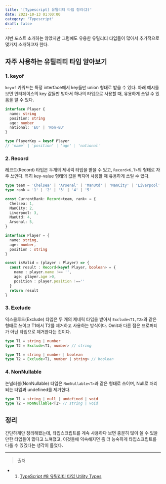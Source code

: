 ```yaml
---
title: '[Typescript] 유틸리티 타입 정리(2)'
date: 2021-10-13 01:00:00
category: 'Typescript'
draft: false
---
```


저번 포스트 소개하는 않았지만 그럼에도 유용한 유틸리티 타입들이 많아서 추가적으로 몇가지 소개하고자 한다.

## 자주 사용하는 유틸리티 타입 알아보기

### 1. keyof

`keyof` 키워드는 특정 interface에서 key들만 union 형태로 받을 수 있다. 아래 예시를 보면 인터페이스의 key 값들만 받아서 하나의 타입으로 사용할 때, 유용하게 쓰일 수 있음을 알 수 있다.

```ts
interface Player {
  name: string
  position: string
  age: number
  national: 'EU' | 'Non-EU'
}

type PlayerKey = keyof Player
// 'name' | 'position' | 'age' | 'national'
```

### 2. Record

레코드(Record) 타입은 두개의 제네릭 타입을 받을 수 있고, `Record<K,T>`의 형태로 자주 쓰인다. 특히 key-value 형태의 값을 짝지어 사용할 때 유용하게 쓰일 수 있다.

```ts
type team = 'Chelsea' | 'Arsenal' | 'ManUtd' | 'ManCity' | 'Liverpool'
type rank = '1' | '2' | '3' | '4' | '5'

const CurrentRank: Record<team, rank> = {
  Chelsea: 1,
  ManCity: 2,
  Liverpool: 3,
  ManUtd: 4,
  Arsenal: 5,
}

interface Player = {
  name: string,
  age: number,
  position : string
}

const isValid = (player : Player) => {
  const result : Record<keyof Player, boolean> = {
    name : player.name !== '',
    age: player.age >0,
    position : player.position !==''
  }
  return result
}
```

### 3. Exclude

익스클루드(Exclude) 타입은 두 개의 제네릭 타입을 받아서 `Exclude<T1,T2>`와 같은 형태로 쓰이고 T1에서 T2를 제거하고 사용하는 방식이다. Omit과 다른 점은 프로퍼티가 아닌 타입으로 제거한다는 것이다.

```ts
type T1 = string | number
type T2 = Exclude<T1, number> // string

type T1 = string | number | boolean
type T2 = Exclude<T1, number | string> // boolean
```

### 4. NonNullable

논널러블(NonNullable) 타입은 `NonNullable<T>`과 같은 형태로 쓰이며, Null로 처리되는 타입과 undefined를 제거한다.

```ts
type T1 = string | null | undefined | void
type T2 = NonNullable<T1> // string | void
```

## 정리

간단하게만 정리해봤는데, 타입스크립트를 계속 사용하다 보면 충분히 많이 쓸 수 있을만한 타입들이 많다고 느껴졌고, 이것들에 익숙해지면 좀 더 능숙하게 타입스크립트를 다룰 수 있겠다는 생각이 들었다.

---

> 출처

- 1.  [TypeScript #8 유틸리티 타입 Utility Types](https://www.youtube.com/watch?v=IeXZo-JXJjc&list=PLZKTXPmaJk8KhKQ_BILr1JKCJbR0EGlx0&index=8)
